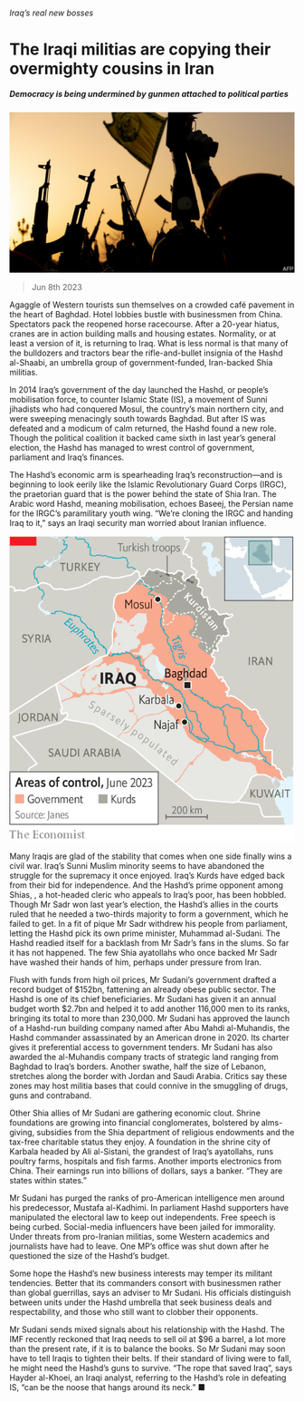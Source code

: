 ###### Iraq’s real new bosses

# The Iraqi militias are copying their overmighty cousins in Iran 

##### Democracy is being undermined by gunmen attached to political parties 

![image](images/20230610_MAP502.jpg) 

> Jun 8th 2023 

Agaggle of Western tourists sun themselves on a crowded café pavement in the heart of Baghdad. Hotel lobbies bustle with businessmen from China. Spectators pack the reopened horse racecourse. After a 20-year hiatus, cranes are in action building malls and housing estates. Normality, or at least a version of it, is returning to Iraq. What is less normal is that many of the bulldozers and tractors bear the rifle-and-bullet insignia of the Hashd al-Shaabi, an umbrella group of government-funded, Iran-backed Shia militias. 

In 2014 Iraq’s government of the day launched the Hashd, or people’s mobilisation force, to counter Islamic State (IS), a movement of Sunni jihadists who had conquered Mosul, the country’s main northern city, and were sweeping menacingly south towards Baghdad. But after IS was defeated and a modicum of calm returned, the Hashd found a new role. Though the political coalition it backed came sixth in last year’s general election, the Hashd has managed to wrest control of government, parliament and Iraq’s finances.

The Hashd’s economic arm is spearheading Iraq’s reconstruction—and is beginning to look eerily like the Islamic Revolutionary Guard Corps (IRGC), the praetorian guard that is the power behind the state of Shia Iran. The Arabic word Hashd, meaning mobilisation, echoes Baseej, the Persian name for the IRGC’s paramilitary youth wing. “We’re cloning the IRGC and handing Iraq to it,” says an Iraqi security man worried about Iranian influence.

![image](images/20230610_MAM981.png) 


Many Iraqis are glad of the stability that comes when one side finally wins a civil war. Iraq’s Sunni Muslim minority seems to have abandoned the struggle for the supremacy it once enjoyed. Iraq’s Kurds have edged back from their bid for independence. And the Hashd’s prime opponent among Shias, , a hot-headed cleric who appeals to Iraq’s poor, has been hobbled. Though Mr Sadr won last year’s election, the Hashd’s allies in the courts ruled that he needed a two-thirds majority to form a government, which he failed to get. In a fit of pique Mr Sadr withdrew his people from parliament, letting the Hashd pick its own prime minister, Muhammad al-Sudani. The Hashd readied itself for a backlash from Mr Sadr’s fans in the slums. So far it has not happened. The few Shia ayatollahs who once backed Mr Sadr have washed their hands of him, perhaps under pressure from Iran.

Flush with funds from high oil prices, Mr Sudani’s government drafted a record budget of $152bn, fattening an already obese public sector. The Hashd is one of its chief beneficiaries. Mr Sudani has given it an annual budget worth $2.7bn and helped it to add another 116,000 men to its ranks, bringing its total to more than 230,000. Mr Sudani has approved the launch of a Hashd-run building company named after Abu Mahdi al-Muhandis, the Hashd commander assassinated by an American drone in 2020. Its charter gives it preferential access to government tenders. Mr Sudani has also awarded the al-Muhandis company tracts of strategic land ranging from Baghdad to Iraq’s borders. Another swathe, half the size of Lebanon, stretches along the border with Jordan and Saudi Arabia. Critics say these zones may host militia bases that could connive in the smuggling of drugs, guns and contraband.

Other Shia allies of Mr Sudani are gathering economic clout. Shrine foundations are growing into financial conglomerates, bolstered by alms-giving, subsidies from the Shia department of religious endowments and the tax-free charitable status they enjoy. A foundation in the shrine city of Karbala headed by Ali al-Sistani, the grandest of Iraq’s ayatollahs, runs poultry farms, hospitals and fish farms. Another imports electronics from China. Their earnings run into billions of dollars, says a banker. “They are states within states.”

Mr Sudani has purged the ranks of pro-American intelligence men around his predecessor, Mustafa al-Kadhimi. In parliament Hashd supporters have manipulated the electoral law to keep out independents. Free speech is being curbed. Social-media influencers have been jailed for immorality. Under threats from pro-Iranian militias, some Western academics and journalists have had to leave. One MP’s office was shut down after he questioned the size of the Hashd’s budget. 

Some hope the Hashd’s new business interests may temper its militant tendencies. Better that its commanders consort with businessmen rather than global guerrillas, says an adviser to Mr Sudani. His officials distinguish between units under the Hashd umbrella that seek business deals and respectability, and those who still want to clobber their opponents. 

Mr Sudani sends mixed signals about his relationship with the Hashd. The IMF recently reckoned that Iraq needs to sell oil at $96 a barrel, a lot more than the present rate, if it is to balance the books. So Mr Sudani may soon have to tell Iraqis to tighten their belts. If their standard of living were to fall, he might need the Hashd’s guns to survive. “The rope that saved Iraq”, says Hayder al-Khoei, an Iraqi analyst, referring to the Hashd’s role in defeating IS, “can be the noose that hangs around its neck.” ■

